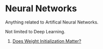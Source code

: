 # Neural Networks
Anything related to Artifical Neural Networks.

Not limited to Deep Learning.

1. [Does Weight Initialization Matter?](does_weight_init_matter.md)